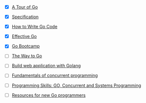 - [x] [A Tour of Go](http://tour.golang.org/#1)
- [x] [Specification](http://tip.golang.org/ref/spec)
- [x] [How to Write Go Code](http://golang.org/doc/code.html)
- [x] [Effective Go](http://golang.org/doc/effective_go.html)
- [x] [Go Bootcamp](http://www.golangbootcamp.com/book)
- [ ] [The Way to Go](http://www.amazon.com/dp/1469769166)
- [ ] [Build web application with Golang](https://github.com/astaxie/build-web-application-with-golang/blob/master/en/eBook/preface.md)
- [ ] [Fundamentals of concurrent programming](http://www.nada.kth.se/~snilsson/concurrency/)
- [ ] [Programming Skills: GO, Concurrent and Systems Programming](http://www.cs.rit.edu/~ats/go-2011-2/index.xml)
- [ ] [Resources for new Go programmers](http://dave.cheney.net/resources-for-new-go-programmers)

